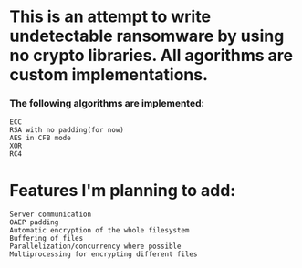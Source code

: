 # This is an attempt to write undetectable ransomware by using no crypto libraries. All agorithms are custom implementations.


### The following algorithms are implemented:
```
ECC
RSA with no padding(for now)
AES in CFB mode
XOR
RC4
```

# Features I'm planning to add:
```
Server communication
OAEP padding
Automatic encryption of the whole filesystem
Buffering of files
Parallelization/concurrency where possible
Multiprocessing for encrypting different files
```